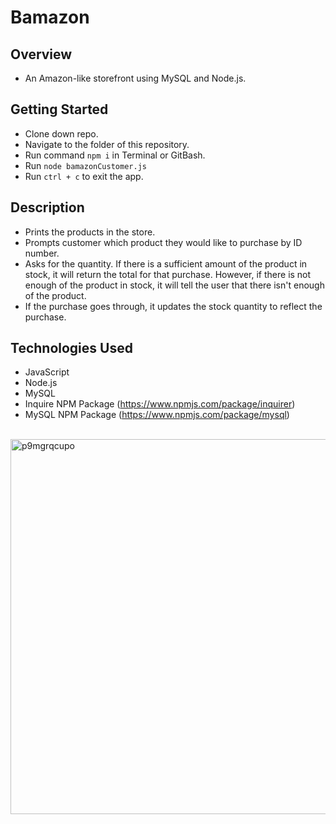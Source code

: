 # Bamazon

## Overview
- An Amazon-like storefront using MySQL and Node.js.

## Getting Started
- Clone down repo.
- Navigate to the folder of this repository.
- Run command `npm i` in Terminal or GitBash.
- Run `node bamazonCustomer.js`
- Run `ctrl + c` to exit the app.

## Description
- Prints the products in the store.
- Prompts customer which product they would like to purchase by ID number.
- Asks for the quantity. If there is a sufficient amount of the product in stock, it will return the total for that purchase.
However, if there is not enough of the product in stock, it will tell the user that there isn't enough of the product.
- If the purchase goes through, it updates the stock quantity to reflect the purchase.

## Technologies Used
- JavaScript
- Node.js
- MySQL
- Inquire NPM Package (https://www.npmjs.com/package/inquirer)
- MySQL NPM Package (https://www.npmjs.com/package/mysql)

<br/>
<img width="600" alt="p9mgrqcupo" src="https://user-images.githubusercontent.com/28972721/37695525-4be62168-2c8d-11e8-833d-ab1d5ea2ac6f.gif">





